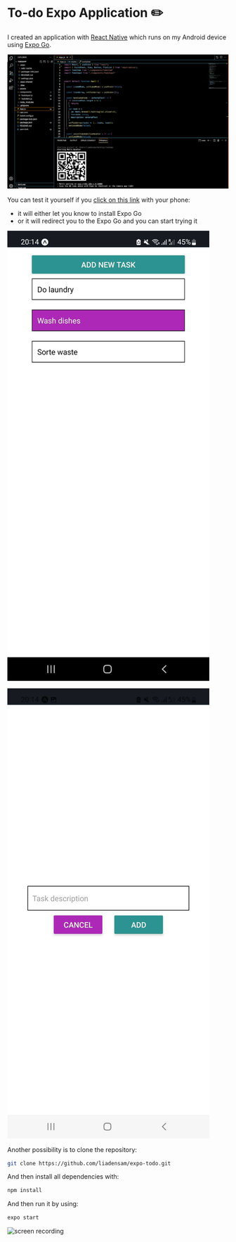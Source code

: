 # To-do Expo Application ✏️


I created an application with [React Native](https://reactnative.dev/docs/environment-setup) which runs on my Android device using [Expo Go](https://expo.dev/client).


![VS Code terminal](/assets/vs-code-terminal.png)


You can test it yourself if you [click on this link](https://expo.dev/@liadensam/TodoApp) with your phone:


- it will either let you know to install Expo Go
- or it will redirect you to the Expo Go and you can start trying it


![front app](/assets/front-app.jpg)


![using app](/assets/using-app.jpg)


Another possibility is to clone the repository:


```sh
git clone https://github.com/liadensam/expo-todo.git
```

And then install all dependencies  with:

```sh
npm install
```

And then run it by using:


```sh
expo start
```



![screen recording](/assets/screen-video.gif)

